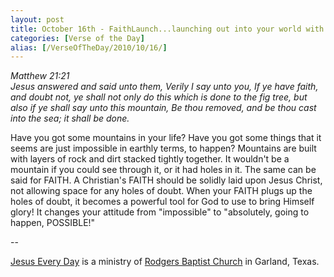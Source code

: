 ```yaml
---
layout: post
title: October 16th - FaithLaunch...launching out into your world with
categories: [Verse of the Day]
alias: [/VerseOfTheDay/2010/10/16/]
---
```


_Matthew 21:21  
Jesus answered and said unto them, Verily I say unto you, If ye have
faith, and doubt not, ye shall not only do this which is done to the
fig tree, but also if ye shall say unto this mountain, Be thou
removed, and be thou cast into the sea; it shall be done._

Have you got some mountains in your life? Have you got some things
that it seems are just impossible in earthly terms, to happen?
Mountains are built with layers of rock and dirt stacked tightly
together. It wouldn't be a mountain if you could see through it, or
it had holes in it. The same can be said for FAITH. A Christian's
FAITH should be solidly laid upon Jesus Christ, not allowing space
for any holes of doubt. When your FAITH plugs up the holes of doubt,
it becomes a powerful tool for God to use to bring Himself glory! It
changes your attitude from "impossible" to "absolutely, going to
happen, POSSIBLE!"

 --

<a href=http://jesuseveryday.net>Jesus Every Day</a> is a ministry of <a href=http://rodgersbaptist.net>Rodgers Baptist Church</a> in Garland, Texas.
